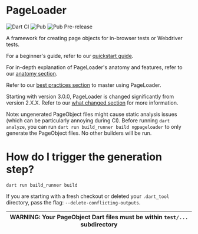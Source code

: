 PageLoader
==========

![Dart CI](https://img.shields.io/github/workflow/status/angulardart-community/ngpageloader/Dart%20CI)
![Pub](https://img.shields.io/pub/v/ngpageloader)
![Pub Pre-release](https://img.shields.io/pub/v/ngpageloader?include_prereleases)

A framework for creating page objects for in-browser tests or Webdriver tests.

For a beginner's guide, refer to our [quickstart guide](quickstart_guide.md).

For in-depth explanation of PageLoader's anatomy and features, refer
to our [anatomy section](anatomy.md).

Refer to our [best practices section](best_practices.md) to master using PageLoader.

Starting with version 3.0.0, PageLoader is changed significantly from version 2.X.X.
Refer to our [what changed section](what_changed.md) for more information.

Note: ungenerated PageObject files might cause static analysis issues (which can
be particularly annoying during CI). Before running `dart analyze`, you can run
`dart run build_runner build ngpageloader` to only generate the PageObject
files. No other builders will be run.

How do I trigger the generation step?
=====================================
`dart run build_runner build`

If you are starting with a fresh checkout or deleted your `.dart_tool` directory,
pass the flag: `--delete-conflicting-outputs`.

| WARNING: Your PageObject Dart files must be within `test/...` subdirectory |
| --- |
